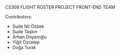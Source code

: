 CS308 FLIGHT ROSTER PROJECT FRONT-END TEAM 

Contributors: 
* Sude Nil Özbek
* Sude Taşkın
* Arhan Doyaroğlu
* Yiğit Özcelep
* Doğa Turak
